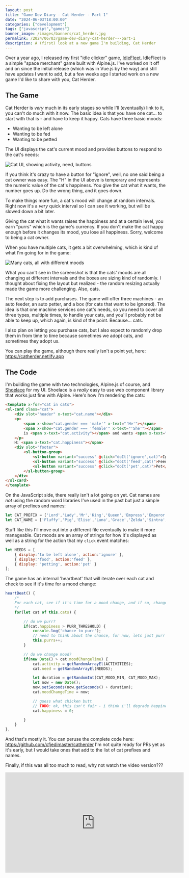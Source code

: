 ```yaml
---
layout: post
title: "Game Dev Diary - Cat Herder - Part 1"
date: "2024-06-03T18:00:00"
categories: ["development"]
tags: ["javascript","games"]
banner_image: /images/banners/cat_herder.jpg
permalink: /2024/06/03/game-dev-diary-cat-herder---part-1
description: A (first) look at a new game I'm building, Cat Herder
---
```


Over a year ago, I released my first "idle clicker" game, [IdleFleet](https://idlefleet.netlify.app). IdleFleet is a simple "space merchant" game built with Alpine.js. I've worked on it off and on since the initial release (which was in Vue.js by the way) and still have updates I want to add, but a few weeks ago I started work on a new game I'd like to share with you, Cat Herder.

## The Game 

Cat Herder is *very* much in its early stages so while I'll (eventually) link to it, you can't do much with it now. The basic idea is that you have one cat... to start with that is - and have to keep it happy. Cats have three basic moods:

* Wanting to be left alone
* Wanting to be fed
* Wanting to be petted

The UI displays the cat's current mood and provides buttons to respond to the cat's needs:

<p>
<img src="https://static.raymondcamden.com/images/2024/06/ch1.jpg" alt="Cat UI, showing activity, need, buttons" class="imgborder imgcenter" loading="lazy">
</p>

If you think it's crazy to have a button for "ignore", well, no one said being a cat owner was easy. The "H" in the UI above is temporary and represents the numeric value of the cat's happiness. You give the cat what it wants, the number goes up. Do the wrong thing, and it goes down. 

To make things more fun, a cat's mood will change at random intervals. Right now it's a *very* quick interval so I can see it working, but will be slowed down a bit later. 

Giving the cat what it wants raises the happiness and at a certain level, you earn "purrs" which is the game's currency. If you don't make the cat happy enough before it changes its mood, you lose all happiness. Sorry, welcome to being a cat owner. 

When you have multiple cats, it gets a bit overwhelming, which is kind of what I'm going for in the game:

<p>
<img src="https://static.raymondcamden.com/images/2024/06/ch2.jpg" alt="Many cats, all with different moods" class="imgborder imgcenter" loading="lazy">
</p>

What you can't see in the screenshot is that the cats' moods are all changing at different intervals and the boxes are sizing kind of randomly. I thought about fixing the layout but realized - the random resizing actually made the game more challenging. Also, cats. 

The next step is to add purchases. The game will offer three machines - an auto feeder, an auto petter, and a box (for cats that want to be ignored). The idea is that one machine services one cat's needs, so you need to cover all three types, multiple times, to handle your cats, and you'll probably not be able to keep up, which again, is kind of the point. Because... cats. 

I also plan on letting you purchase cats, but I also expect to randomly drop them in from time to time because sometimes we adopt cats, and sometimes they adopt us.

You can play the game, although there really isn't a point yet, here: <https://catherder.netlify.app> 

## The Code

I'm building the game with two technologies, Alpine.js of course, and [Shoelace](https://shoelace.style/) for my UI. Shoelace is a *really* easy to use web component library that works just fine with Alpine. Here's how I'm rendering the cats:

```html
<template x-for="cat in cats">
<sl-card class="cat">
	<div slot="header" x-text="cat.name"></div>
	<p>
		<span x-show="cat.gender === 'male'" x-text="'He'"></span>
		<span x-show="cat.gender === 'female'" x-text="'She'"></span>
		is <span x-text="cat.activity"></span> and wants <span x-text="cat.need.display"></span>.
	</p>
	H: <span x-text="cat.happiness"></span>
	<div slot="footer">
		<sl-button-group>
			<sl-button variant="success" @click="doIt('ignore',cat)">Ignore</sl-button>
			<sl-button variant="success" @click="doIt('feed',cat)">Feed</sl-button>
			<sl-button variant="success" @click="doIt('pet',cat)">Pet</sl-button>
		</sl-button-group>
	</div>
</sl-card>
</template>
```

On the JavaScript side, there really isn't a lot going on yet. Cat names are *not* using the random word libraries I've used in the past but just a simple array of prefixes and names:

```js
let CAT_PREFIX = ['Lord','Lady','Mr','King','Queen','Empress','Emperor','Strange','Delerious'];
let CAT_NAME = ['Fluffy','Pig','Elise','Luna','Grace','Zelda','Sintra','Elvis','Crackers','Smelly Cat','Toebeans','Bob','Mary','Sammy']
```

Stuff like this I'll move out into a different file eventually to make it more manageable. Cat moods are an array of strings for how it's displayed as well as a string for the action that my `click` event matches:

```js
let NEEDS = [
	{ display:'to be left alone', action:'ignore' },
	{ display:'food', action:'feed' },
	{ display: 'petting', action:'pet' }
];
```

The game has an internal 'heartbeat' that will iterate over each cat and check to see if it's time for a mood change:

```js
heartBeat() {
	/*
	For each cat, see if it's time for a mood change, and if so, change it
	*/
	for(let cat of this.cats) {

		// do we purr?
		if(cat.happiness > PURR_THRESHOLD) {
			console.log('chance to purr');
			// need to think about the chance, for now, lets just purr
			this.purrs++;
		}

		// do we change mood?
		if(new Date() > cat.moodChangeTime) {
			cat.activity = getRandomArrayEl(ACTIVITIES);
			cat.need = getRandomArrayEl(NEEDS);

			let duration = getRandomInt(CAT_MOOD_MIN, CAT_MOOD_MAX);
			let now = new Date();
			now.setSeconds(now.getSeconds() + duration);
			cat.moodChangeTime = now;

			// guess what chicken butt
			// TODO: ok, this isn't fair - i think i'll degrade happiness later
			cat.happiness = 0;

		}
	}
},
```

And that's mostly it. You can peruse the complete code here: <https://github.com/cfjedimaster/catherder> I'm not quite ready for PRs yet as it's early, but I would take ones that add to the list of cat prefixes and names. 

Finally, if this was all too much to read, why not watch the video version???

<iframe width="560" height="315" src="https://www.youtube.com/embed/8AAGNajLF2M?si=pZmH4lMFhwZ1qL88" title="YouTube video player" frameborder="0" allow="accelerometer; autoplay; clipboard-write; encrypted-media; gyroscope; picture-in-picture; web-share" referrerpolicy="strict-origin-when-cross-origin" allowfullscreen style="display:block;margin:auto;margin-bottom:15px"></iframe>
